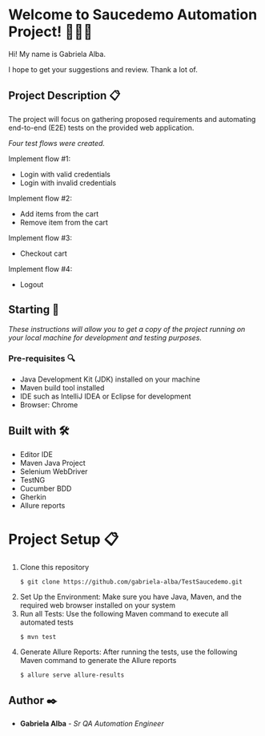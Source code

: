 # Welcome to Saucedemo Automation Project! 👩🏻‍💻

Hi! My name is Gabriela Alba.

I hope to get your suggestions and review.
Thank a lot of.

## Project Description 📋

The project will focus on gathering proposed requirements and automating end-to-end (E2E) tests on the provided web application.

_Four test flows were created._

Implement flow #1:
- Login with valid credentials
- Login with invalid credentials

Implement flow #2:
- Add items from the cart
- Remove item from the cart

Implement flow #3:
- Checkout cart

Implement flow #4:
- Logout

## Starting 🚀

_These instructions will allow you to get a copy of the project running on your local machine for development and testing purposes._

### Pre-requisites 🔍

- Java Development Kit (JDK) installed on your machine
- Maven build tool installed
- IDE such as IntelliJ IDEA or Eclipse for development
- Browser: Chrome

## Built with  🛠️

- Editor IDE
- Maven Java Project
- Selenium WebDriver
- TestNG
- Cucumber BDD
- Gherkin
- Allure reports

# Project Setup 📋

1. Clone this repository
    ```
    $ git clone https://github.com/gabriela-alba/TestSaucedemo.git
    ```
2. Set Up the Environment: Make sure you have Java, Maven, and the required web browser installed on your system
3. Run all Tests: Use the following Maven command to execute all automated tests
    ```
    $ mvn test
    ```
4. Generate Allure Reports: After running the tests, use the following Maven command to generate the Allure reports
    ```
    $ allure serve allure-results 
    ```

## Author ✒️

* **Gabriela Alba** - *Sr QA Automation Engineer*

